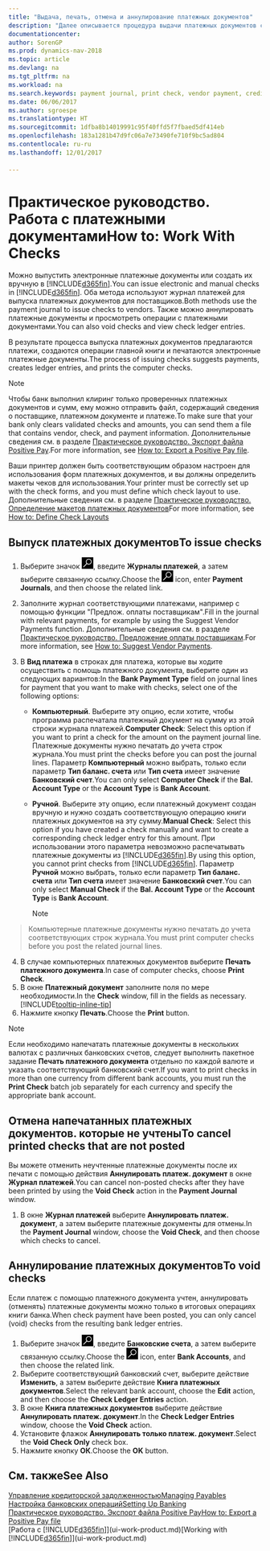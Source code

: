 ```yaml
---
title: "Выдача, печать, отмена и аннулирование платежных документов"
description: "Далее описывается процедура выдачи платежных документов с помощью журнала платежей, печать платежных документов и их аннулирование или просмотр операций книги платежей в Dynamics NAV."
documentationcenter: 
author: SorenGP
ms.prod: dynamics-nav-2018
ms.topic: article
ms.devlang: na
ms.tgt_pltfrm: na
ms.workload: na
ms.search.keywords: payment journal, print check, vendor payment, creditor, debt, balance due, AP
ms.date: 06/06/2017
ms.author: sgroespe
ms.translationtype: HT
ms.sourcegitcommit: 1dfba8b14019991c95f40ffd5f7fbaed5df414eb
ms.openlocfilehash: 183a1281b47d9fc06a7e73490fe710f9bc5ad804
ms.contentlocale: ru-ru
ms.lasthandoff: 12/01/2017

---
```

# <a name="how-to-work-with-checks"></a><span data-ttu-id="a0ab0-103">Практическое руководство. Работа с платежными документами</span><span class="sxs-lookup"><span data-stu-id="a0ab0-103">How to: Work With Checks</span></span>
<span data-ttu-id="a0ab0-104">Можно выпустить электронные платежные документы или создать их вручную в [!INCLUDE[d365fin](includes/d365fin_md.md)].</span><span class="sxs-lookup"><span data-stu-id="a0ab0-104">You can issue electronic and manual checks in [!INCLUDE[d365fin](includes/d365fin_md.md)].</span></span> <span data-ttu-id="a0ab0-105">Оба метода используют журнал платежей для выпуска платежных документов для поставщиков.</span><span class="sxs-lookup"><span data-stu-id="a0ab0-105">Both methods use the payment journal to issue checks to vendors.</span></span> <span data-ttu-id="a0ab0-106">Также можно аннулировать платежные документы и просмотреть операции с платежными документами.</span><span class="sxs-lookup"><span data-stu-id="a0ab0-106">You can also void checks and view check ledger entries.</span></span>

<span data-ttu-id="a0ab0-107">В результате процесса выпуска платежных документов предлагаются платежи, создаются операции главной книги и печатаются электронные платежные документы.</span><span class="sxs-lookup"><span data-stu-id="a0ab0-107">The process of issuing checks suggests payments, creates ledger entries, and prints the computer checks.</span></span>

> [!NOTE]  
>   <span data-ttu-id="a0ab0-108">Чтобы банк выполнил клиринг только проверенных платежных документов и сумм, ему можно отправить файл, содержащий сведения о поставщике, платежном документе и платеже.</span><span class="sxs-lookup"><span data-stu-id="a0ab0-108">To make sure that your bank only clears validated checks and amounts, you can send them a file that contains vendor, check, and payment information.</span></span> <span data-ttu-id="a0ab0-109">Дополнительные сведения см. в разделе [Практическое руководство. Экспорт файла Positive Pay](finance-how-positive-pay.md).</span><span class="sxs-lookup"><span data-stu-id="a0ab0-109">For more information, see [How to: Export a Positive Pay file](finance-how-positive-pay.md).</span></span>

<span data-ttu-id="a0ab0-110">Ваши принтер должен быть соответствующим образом настроен для использования форм платежных документов, и вы должны определить макеты чеков для использования.</span><span class="sxs-lookup"><span data-stu-id="a0ab0-110">Your printer must be correctly set up with the check forms, and you must define which check layout to use.</span></span> <span data-ttu-id="a0ab0-111">Дополнительные сведения см. в разделе [Практическое руководство. Определение макетов платежных документов](finance-how-define-check-layouts.md)</span><span class="sxs-lookup"><span data-stu-id="a0ab0-111">For more information, see [How to: Define Check Layouts](finance-how-define-check-layouts.md)</span></span>

## <a name="to-issue-checks"></a><span data-ttu-id="a0ab0-112">Выпуск платежных документов</span><span class="sxs-lookup"><span data-stu-id="a0ab0-112">To issue checks</span></span>
1. <span data-ttu-id="a0ab0-113">Выберите значок ![Поиск страницы или отчета](media/ui-search/search_small.png "Значок поиска страницы или отчета"), введите **Журналы платежей**, а затем выберите связанную ссылку.</span><span class="sxs-lookup"><span data-stu-id="a0ab0-113">Choose the ![Search for Page or Report](media/ui-search/search_small.png "Search for Page or Report icon") icon, enter **Payment Journals**, and then choose the related link.</span></span>
2. <span data-ttu-id="a0ab0-114">Заполните журнал соответствующими платежами, например с помощью функции "Предлож. оплаты поставщикам".</span><span class="sxs-lookup"><span data-stu-id="a0ab0-114">Fill in the journal with relevant payments, for example by using the Suggest Vendor Payments function.</span></span> <span data-ttu-id="a0ab0-115">Дополнительные сведения см. в разделе [Практическое руководство. Предложение оплаты поставщикам](payables-how-suggest-vendor-payments.md).</span><span class="sxs-lookup"><span data-stu-id="a0ab0-115">For more information, see [How to: Suggest Vendor Payments](payables-how-suggest-vendor-payments.md).</span></span>
3. <span data-ttu-id="a0ab0-116">В **Вид платежа** в строках для платежа, которые вы ходите осуществить с помощь платежного документа, выберите один из следующих вариантов:</span><span class="sxs-lookup"><span data-stu-id="a0ab0-116">In the **Bank Payment Type** field on journal lines for payment that you want to make with checks, select one of the following options:</span></span>

   * <span data-ttu-id="a0ab0-117">**Компьютерный**. Выберите эту опцию, если хотите, чтобы программа распечатала платежный документ на сумму из этой строки журнала платежей.</span><span class="sxs-lookup"><span data-stu-id="a0ab0-117">**Computer Check**: Select this option if you want to print a check for the amount on the payment journal line.</span></span> <span data-ttu-id="a0ab0-118">Платежные документы нужно печатать до учета строк журнала.</span><span class="sxs-lookup"><span data-stu-id="a0ab0-118">You must print the checks before you can post the journal lines.</span></span> <span data-ttu-id="a0ab0-119">Параметр **Компьютерный** можно выбрать, только если параметр **Тип баланс. счета** или **Тип счета** имеет значение **Банковский счет**.</span><span class="sxs-lookup"><span data-stu-id="a0ab0-119">You can only select **Computer Check** if the **Bal. Account Type** or the **Account Type** is **Bank Account**.</span></span>
   * <span data-ttu-id="a0ab0-120">**Ручной**. Выберите эту опцию, если платежный документ создан вручную и нужно создать соответствующую операцию книги платежных документов на эту сумму.</span><span class="sxs-lookup"><span data-stu-id="a0ab0-120">**Manual Check**: Select this option if you have created a check manually and want to create a corresponding check ledger entry for this amount.</span></span> <span data-ttu-id="a0ab0-121">При использовании этого параметра невозможно распечатывать платежные документы из [!INCLUDE[d365fin](includes/d365fin_md.md)].</span><span class="sxs-lookup"><span data-stu-id="a0ab0-121">By using this option, you cannot print checks from [!INCLUDE[d365fin](includes/d365fin_md.md)].</span></span> <span data-ttu-id="a0ab0-122">Параметр **Ручной** можно выбрать, только если параметр **Тип баланс. счета** или **Тип счета** имеет значение **Банковский счет**.</span><span class="sxs-lookup"><span data-stu-id="a0ab0-122">You can only select **Manual Check** if the **Bal. Account Type** or the **Account Type** is **Bank Account**.</span></span>

     > [!NOTE]  
>   <span data-ttu-id="a0ab0-123">Компьютерные платежные документы нужно печатать до учета соответствующих строк журнала.</span><span class="sxs-lookup"><span data-stu-id="a0ab0-123">You must print computer checks before you post the related journal lines.</span></span>
4. <span data-ttu-id="a0ab0-124">В случае компьютерных платежных документов выберите **Печать платежного документа**.</span><span class="sxs-lookup"><span data-stu-id="a0ab0-124">In case of computer checks, choose **Print Check**.</span></span>
5. <span data-ttu-id="a0ab0-125">В окне **Платежный документ** заполните поля по мере необходимости.</span><span class="sxs-lookup"><span data-stu-id="a0ab0-125">In the **Check** window, fill in the fields as necessary.</span></span> [!INCLUDE[tooltip-inline-tip](includes/tooltip-inline-tip_md.md)]
6. <span data-ttu-id="a0ab0-126">Нажмите кнопку **Печать**.</span><span class="sxs-lookup"><span data-stu-id="a0ab0-126">Choose the **Print** button.</span></span>

> [!NOTE]  
>   <span data-ttu-id="a0ab0-127">Если необходимо напечатать платежные документы в нескольких валютах с различных банковских счетов, следует выполнить пакетное задание **Печать платежного документа** отдельно по каждой валюте и указать соответствующий банковский счет.</span><span class="sxs-lookup"><span data-stu-id="a0ab0-127">If you want to print checks in more than one currency from different bank accounts, you must run the **Print Check** batch job separately for each currency and specify the appropriate bank account.</span></span>

## <a name="to-cancel-printed-checks-that-are-not-posted"></a><span data-ttu-id="a0ab0-128">Отмена напечатанных платежных документов. которые не учтены</span><span class="sxs-lookup"><span data-stu-id="a0ab0-128">To cancel printed checks that are not posted</span></span>
<span data-ttu-id="a0ab0-129">Вы можете отменить неучтенные платежные документы после их печати с помощью действия **Аннулировать платеж. документ** в окне **Журнал платежей**.</span><span class="sxs-lookup"><span data-stu-id="a0ab0-129">You can cancel non-posted checks after they have been printed by using the **Void Check** action in the **Payment Journal** window.</span></span>

1. <span data-ttu-id="a0ab0-130">В окне **Журнал платежей** выберите **Аннулировать платеж. документ**, а затем выберите платежные документы для отмены.</span><span class="sxs-lookup"><span data-stu-id="a0ab0-130">In the **Payment Journal** window, choose the **Void Check**, and then choose which checks to cancel.</span></span>

## <a name="to-void-checks"></a><span data-ttu-id="a0ab0-131">Аннулирование платежных документов</span><span class="sxs-lookup"><span data-stu-id="a0ab0-131">To void checks</span></span>
<span data-ttu-id="a0ab0-132">Если платеж с помощью платежного документа учтен, аннулировать (отменять) платежные документы можно только в итоговых операциях книги банка.</span><span class="sxs-lookup"><span data-stu-id="a0ab0-132">When check payment have been posted, you can only cancel (void) checks from the resulting bank ledger entries.</span></span>

1. <span data-ttu-id="a0ab0-133">Выберите значок ![Поиск страницы или отчета](media/ui-search/search_small.png "Значок поиска страницы или отчета"), введите **Банковские счета**, а затем выберите связанную ссылку.</span><span class="sxs-lookup"><span data-stu-id="a0ab0-133">Choose the ![Search for Page or Report](media/ui-search/search_small.png "Search for Page or Report icon") icon, enter **Bank Accounts**, and then choose the related link.</span></span>
2. <span data-ttu-id="a0ab0-134">Выберите соответствующий банковский счет, выберите действие **Изменить**, а затем выберите действие **Книга платежных документов**.</span><span class="sxs-lookup"><span data-stu-id="a0ab0-134">Select the relevant bank account, choose the **Edit** action, and then choose the **Check Ledger Entries** action.</span></span>
3. <span data-ttu-id="a0ab0-135">В окне **Книга платежных документов** выберите действие **Аннулировать платеж. документ**.</span><span class="sxs-lookup"><span data-stu-id="a0ab0-135">In the **Check Ledger Entries** window, choose the **Void Check** action.</span></span>
4. <span data-ttu-id="a0ab0-136">Установите флажок **Аннулировать только платеж. документ**.</span><span class="sxs-lookup"><span data-stu-id="a0ab0-136">Select the **Void Check Only** check box.</span></span>
5. <span data-ttu-id="a0ab0-137">Нажмите кнопку **ОК**.</span><span class="sxs-lookup"><span data-stu-id="a0ab0-137">Choose the **OK** button.</span></span>

## <a name="see-also"></a><span data-ttu-id="a0ab0-138">См. также</span><span class="sxs-lookup"><span data-stu-id="a0ab0-138">See Also</span></span>
[<span data-ttu-id="a0ab0-139">Управление кредиторской задолженностью</span><span class="sxs-lookup"><span data-stu-id="a0ab0-139">Managing Payables</span></span>](payables-manage-payables.md)  
[<span data-ttu-id="a0ab0-140">Настройка банковских операций</span><span class="sxs-lookup"><span data-stu-id="a0ab0-140">Setting Up Banking</span></span>](bank-setup-banking.md)  
[<span data-ttu-id="a0ab0-141">Практическое руководство. Экспорт файла Positive Pay</span><span class="sxs-lookup"><span data-stu-id="a0ab0-141">How to: Export a Positive Pay file</span></span>](finance-how-positive-pay.md)  
<span data-ttu-id="a0ab0-142">[Работа с [!INCLUDE[d365fin](includes/d365fin_md.md)]](ui-work-product.md)</span><span class="sxs-lookup"><span data-stu-id="a0ab0-142">[Working with [!INCLUDE[d365fin](includes/d365fin_md.md)]](ui-work-product.md)</span></span>  

